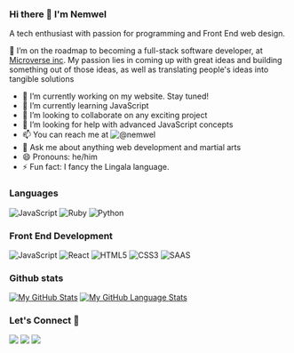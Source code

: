 ### Hi there 👋 I'm Nemwel

A tech enthusiast with passion for programming and Front End web design.
<!--
**Nemwel-Boniface/Nemwel-Boniface** is a ✨ _special_ ✨ repository because its `README.md` (this file) appears on your GitHub profile.

Here are some ideas to get you started:

- 🔭 I’m currently working on ...
- 🌱 I’m currently learning ...
- 👯 I’m looking to collaborate on ...
- 🤔 I’m looking for help with ...
- 💬 Ask me about ...
- 📫 How to reach me: ...
- 😄 Pronouns: ...
- ⚡ Fun fact: ...
### Hello there, I'm Nemwel :wave:
-->
:telescope: I’m on the roadmap to becoming a full-stack software developer, at [Microverse inc](https://www.microverse.org/). My passion lies in coming up with great ideas and building something out of those ideas, as well as translating people's ideas into tangible solutions
- 🔭 I’m currently working on my website. Stay tuned!
- 🌱 I’m currently learning JavaScript
- 👯 I’m looking to collaborate on any exciting project
- 🤔 I’m looking for help with advanced JavaScript concepts
- 📫 You can reach me at ![@nemwel](https://www.linkedin.com/in/nemwel-nyandoro-aa1b2620b/)
- 💬 Ask me about anything web development and martial arts
- 😄 Pronouns: he/him
- ⚡ Fun fact: I fancy the Lingala language.
### Languages
![JavaScript](https://icongr.am/devicon/javascript-original.svg?size=50&color=currentColor)
![Ruby](https://icongr.am/devicon/ruby-original.svg?size=50&color=currentColor)
![Python](https://icongr.am/devicon/python-original.svg?size=50&color=currentColor)
### Front End Development
![JavaScript](https://icongr.am/devicon/javascript-original.svg?size=50&color=currentColor)
![React](https://icongr.am/devicon/react-original.svg?size=50&color=currentColor)
![HTML5](https://icongr.am/devicon/html5-original.svg?size=50&color=currentColor)
![CSS3](https://icongr.am/devicon/css3-original.svg?size=50&color=currentColor)
![SAAS](https://icongr.am/devicon/sass-original.svg?size=50&color=currentColor)
### Github stats
[![My GitHub Stats](https://github-readme-stats.vercel.app/api/?username=Nemwel-Boniface&count_private=true&theme=tokyonight&showicons=true)]()
[![My GitHub Language Stats](https://github-readme-stats.vercel.app/api/top-langs/?username=Nemwel-Boniface&langs_count=5&theme=tokyonight)]()<h3 align="left">Let's Connect :handshake:</h3>
<div align="left">
<a target="_blank"
href="https://www.linkedin.com/in/nemwel-nyandoro-aa1b2620b/"><img
src="https://img.shields.io/badge/-LinkedIn-0077b5?style=for-the-badge&logo=LinkedIn&logoColor=white"></img></a> <a target="_blank"
href="mailto:nemwelboniface@outlook.com"><img
src="https://img.shields.io/badge/-Gmail-D14836?style=for-the-badge&logo=Gmail&logoColor=white"></img></a> <a target="_blank"
href="https://twitter.com/nemwel_bonie"><img
src="https://img.shields.io/badge/-Twitter-1DA1F2?style=for-the-badge&logo=Twitter&logoColor=white"></img></a>
<div/>
